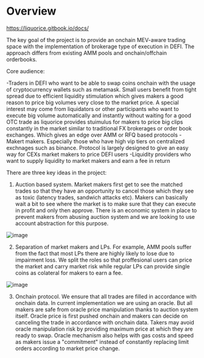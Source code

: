 # Overview

https://liquorice.gitbook.io/docs/

The key goal of the project is to provide an onchain MEV-aware trading space with the implementation of brokerage type of execution in DEFI. The approach differs from existing AMM pools and onchain/offchain orderbooks. 

Core audience:

-Traders in DEFI who want to be able to swap coins onchain with the usage of cryptocurrency wallets such as metamask. Small users benefit from tight spread due to efficient liquidity stimulation which gives makers a good reason to price big volumes very close to the market price. A special interest may come from liquidators or other participants who want to execute big volume automatically and instantly without waiting for a good OTC trade as liquorice provides stuimulus for makers to price big clips constantly in the market similar to traditional FX brokerages or order book exchanges. Which gives an edge over AMM or RFQ based protocols 
-Makert makers. Especially those who have high vip tiers on centralized exchnages such as binance. Protocol is largely designed to give an easy way for CEXs market makers to price DEFI users
-Liquidity providers who want to supply liquidity to market makers and earn a fee in return

There are three key ideas in the project: 

1) Auction based system. Market makers first get to see the matched trades so that they have an opportunity to cancel those which they see as toxic (latency trades, sandwich attacks etc). Makers can basically wait a bit to see where the market is to make sure that they can execute in profit and only then approve. There is an economic system in place to prevent makers from abusing auction system and we are looking to use account abstraction for this purpose. 

![image](https://user-images.githubusercontent.com/105652074/225651342-ae25ff0b-8f26-49dc-8c51-78cd86d6e0a2.png)

2) Separation of market makers and LPs. For example, AMM pools suffer from the fact that most LPs there are highly likely to lose due to impairment loss. We split the roles so that proffesional users can price the market and carry market risk while regular LPs can provide single coins as colateral for makers to earn a fee. 

![image](https://user-images.githubusercontent.com/105652074/225652434-6c00afdd-9004-4bc5-9705-838d6176159b.png)

3) Onchain protocol. We ensure that all trades are filled in accordance with onchain data. In current implementation we are using an oracle. But all makers are safe from oracle price manipulation thanks to auction system itself. Oracle price is first pushed onchain and makers can decide on canceling the trade in accordance with onchain data. Takers may avoid oracle manipulation risk by providing maximum price at which they are ready to swap. Oracle mechanism also helps with gas costs and speed as makers issue a "commitment" instead of constantly replacing limit orders according to market price change. 
